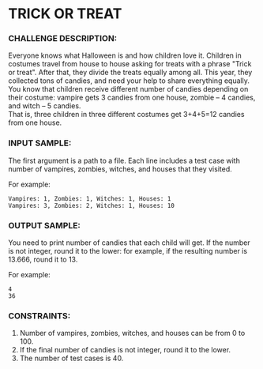 # TRICK OR TREAT

### CHALLENGE DESCRIPTION:

Everyone knows what Halloween is and how children love it. Children in costumes travel from house to house asking for treats with a phrase "Trick or treat". After that, they divide the treats equally among all. This year, they collected tons of candies, and need your help to share everything equally.  
You know that children receive different number of candies depending on their costume: vampire gets 3 candies from one house, zombie – 4 candies, and witch – 5 candies.  
That is, three children in three different costumes get 3+4+5=12 candies from one house.

### INPUT SAMPLE:

The first argument is a path to a file. Each line includes a test case with number of vampires, zombies, witches, and houses that they visited.

For example:

```
Vampires: 1, Zombies: 1, Witches: 1, Houses: 1
Vampires: 3, Zombies: 2, Witches: 1, Houses: 10
```

### OUTPUT SAMPLE:

You need to print number of candies that each child will get. If the number is not integer, round it to the lower: for example, if the resulting number is 13.666, round it to 13.

For example:

```
4
36
```

### CONSTRAINTS:

1. Number of vampires, zombies, witches, and houses can be from 0 to 100.
2. If the final number of candies is not integer, round it to the lower.
3. The number of test cases is 40.